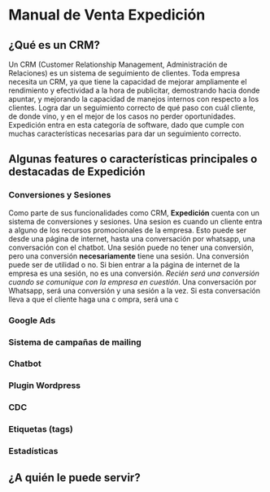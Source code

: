 # Manual de Venta Expedición

## ¿Qué es un CRM?

Un CRM (Customer Relationship Management, Administración de Relaciones) es un sistema de seguimiento de clientes. Toda empresa necesita un CRM, ya que tiene la capacidad de mejorar ampliamente el rendimiento y efectividad a la hora de publicitar, demostrando hacia donde apuntar, y mejorando la capacidad de manejos internos con respecto a los clientes. Logra dar un seguimiento correcto de qué paso con cuál cliente, de donde vino, y en el mejor de los casos no perder oportunidades. Expedición entra en esta categoría de software, dado que cumple con muchas características necesarias para dar un seguimiento correcto.

## Algunas features o características principales o destacadas de Expedición
### Conversiones y Sesiones
Como parte de sus funcionalidades como CRM, **Expedición** cuenta con un sistema de conversiones y sesiones. Una sesion es cuando un cliente entra a alguno de los recursos promocionales de la empresa. Esto puede ser desde una página de internet, hasta una conversación por whatsapp, una conversación con el chatbot. Una sesión puede no tener una conversión, pero una conversión **necesariamente** tiene una sesión. Una conversión puede ser de utilidad o no. Si bien entrar a la página de internet de la empresa es una sesión, no es una conversión. *Recién será una conversión cuando se comunique con la empresa en cuestión*. Una conversación por Whatsapp, será una conversión y una sesión a la vez. Si esta conversación lleva a que el cliente haga una c ompra, será una c

### Google Ads

### Sistema de campañas de mailing
### Chatbot
### Plugin Wordpress
### CDC
### Etiquetas (tags)
### Estadísticas


## ¿A quién le puede servir?
